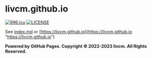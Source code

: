 # livcm.github.io

[![996.icu](https://img.shields.io/badge/link-996.icu-red.svg)](https://996.icu) [![LICENSE](https://img.shields.io/badge/license-Anti%20996-blue.svg)](https://github.com/996icu/996.ICU/blob/master/LICENSE)

See [index.md](./index.md "index.md") or [https://livcm.github.io](https://livcm.github.io "https://livcm.github.io")

**Powered by GitHub Pages. Copyright ©️ 2022-2023 livcm. All Rights Reserved.**
